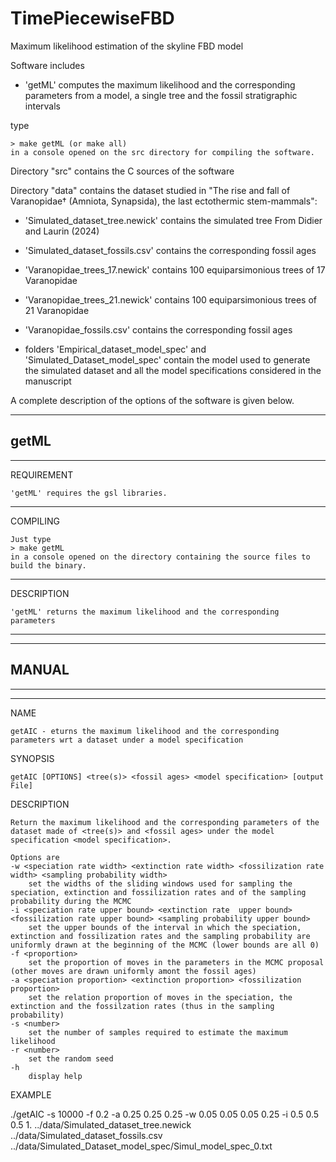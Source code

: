 # TimePiecewiseFBD
Maximum likelihood estimation of the skyline FBD model

Software includes

 - 'getML'
	computes the maximum likelihood and the corresponding parameters from a model, a single tree and the fossil stratigraphic intervals

type

	> make getML (or make all)
	in a console opened on the src directory for compiling the software.


Directory "src" contains the C sources of the software

Directory "data" contains the dataset studied in "The rise and fall of Varanopidae† (Amniota, Synapsida), the last ectothermic stem-mammals":


 - 'Simulated_dataset_tree.newick'
  contains the simulated tree From Didier and Laurin (2024)
  
 - 'Simulated_dataset_fossils.csv'
   contains the  corresponding fossil ages

 - 'Varanopidae_trees_17.newick'
  contains 100 equiparsimonious trees of 17 Varanopidae
  
 - 'Varanopidae_trees_21.newick'
  contains 100 equiparsimonious trees of 21 Varanopidae

 - 'Varanopidae_fossils.csv'
   contains the corresponding fossil ages
   
   
 - folders 'Empirical_dataset_model_spec' and 'Simulated_Dataset_model_spec' contain the model used to generate the simulated dataset and all the model specifications considered in the manuscript


A complete description of the options of the software is given below.


------------
 getML 
------------

--------------------------
REQUIREMENT

	'getML' requires the gsl libraries.

--------------------------
COMPILING

	Just type
	> make getML
	in a console opened on the directory containing the source files to build the binary.

--------------------------
DESCRIPTION

	'getML' returns the maximum likelihood and the corresponding parameters


--------------------------
--------------------------
MANUAL
--------------------------
--------------------------


--------------------------

NAME

	getAIC - eturns the maximum likelihood and the corresponding parameters wrt a dataset under a model specification
	
SYNOPSIS

	getAIC [OPTIONS] <tree(s)> <fossil ages> <model specification> [output File]

DESCRIPTION

	Return the maximum likelihood and the corresponding parameters of the dataset made of <tree(s)> and <fossil ages> under the model specification <model specification>.

	Options are
	-w <speciation rate width> <extinction rate width> <fossilization rate width> <sampling probability width>
		set the widths of the sliding windows used for sampling the speciation, extinction and fossilization rates and of the sampling probability during the MCMC
	-i <speciation rate upper bound> <extinction rate  upper bound> <fossilization rate upper bound> <sampling probability upper bound>
		set the upper bounds of the interval in which the speciation, extinction and fossilization rates and the sampling probability are uniformly drawn at the beginning of the MCMC (lower bounds are all 0)
	-f <proportion>
		set the proportion of moves in the parameters in the MCMC proposal (other moves are drawn uniformly amont the fossil ages)
	-a <speciation proportion> <extinction proportion> <fossilization proportion>
		set the relation proportion of moves in the speciation, the extinction and the fossilzation rates (thus in the sampling probability)
	-s <number>
		set the number of samples required to estimate the maximum likelihood
	-r <number>
		set the random seed
	-h
		display help

EXAMPLE

./getAIC -s 10000 -f 0.2  -a 0.25 0.25 0.25 -w 0.05 0.05 0.05 0.25 -i 0.5 0.5 0.5 1.  ../data/Simulated_dataset_tree.newick ../data/Simulated_dataset_fossils.csv ../data/Simulated_Dataset_model_spec/Simul_model_spec_0.txt 

